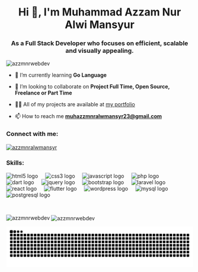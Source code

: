 <h1 align="center">Hi 👋, I'm Muhammad Azzam Nur Alwi Mansyur</h1>
<h3 align="center">As a Full Stack Developer who focuses on efficient, scalable and visually appealing.</h3>

<p align="left"> <img src="https://komarev.com/ghpvc/?username=azzmnrwebdev&label=Profile%20views&color=0e75b6&style=flat" alt="azzmnrwebdev" /> </p>

<!-- - 🔭 I’m currently working on **Jamnation Project Mobile Apps** -->

- 🌱 I’m currently learning **Go Language**

- 👯 I’m looking to collaborate on **Project Full Time, Open Source, Freelance or Part Time**

- 👨‍💻 All of my projects are available at [my portfolio](https://azzmnrdev.com/)

- 📫 How to reach me **muhazzmnralwmansyr23@gmail.com**

<!-- - ⚡ Fun fact **I learn new things to keep growing** -->

<h3 align="left">Connect with me:</h3>
<p align="left">
<a href="https://linkedin.com/in/azzmnralwmansyr" target="blank"><img align="center" src="https://raw.githubusercontent.com/rahuldkjain/github-profile-readme-generator/master/src/images/icons/Social/linked-in-alt.svg" alt="azzmnralwmansyr" height="30" width="40" /></a>
</p>

<h3 align="left">Skills:</h3>
<p align="left"> 
  <img src="https://cdn.jsdelivr.net/gh/devicons/devicon/icons/html5/html5-original.svg" height="30" alt="html5 logo" />
  <img width="12" />
  <img src="https://cdn.jsdelivr.net/gh/devicons/devicon/icons/css3/css3-original.svg" height="30" alt="css3 logo" />
  <img width="12" />
  <img src="https://cdn.jsdelivr.net/gh/devicons/devicon/icons/javascript/javascript-original.svg" height="30" alt="javascript logo"  />
  <img width="12" />
  <img src="https://cdn.jsdelivr.net/gh/devicons/devicon/icons/php/php-original.svg" height="30" alt="php logo"  />
  <img width="12" />
  <img src="https://cdn.jsdelivr.net/gh/devicons/devicon/icons/dart/dart-original.svg" height="30" alt="dart logo"  />
  <img width="12" />
  <img src="https://cdn.jsdelivr.net/gh/devicons/devicon/icons/jquery/jquery-original.svg" height="30" alt="jquery logo" />
  <img width="12" />
  <img src="https://cdn.jsdelivr.net/gh/devicons/devicon/icons/bootstrap/bootstrap-original.svg" height="30" alt="bootstrap logo"  />
  <img width="12" />
  <img src="https://cdn.jsdelivr.net/gh/devicons/devicon/icons/laravel/laravel-original.svg" height="30" alt="laravel logo"  />
  <img width="12" />
  <img src="https://cdn.jsdelivr.net/gh/devicons/devicon/icons/react/react-original.svg" height="30" alt="react logo"  />
  <img width="12" />
  <img src="https://cdn.jsdelivr.net/gh/devicons/devicon/icons/flutter/flutter-original.svg" height="30" alt="flutter logo"  />
  <img width="12" />
  <img src="https://cdn.jsdelivr.net/gh/devicons/devicon/icons/wordpress/wordpress-original.svg" height="30" alt="wordpress logo" />
  <img width="12" />
  <img src="https://cdn.jsdelivr.net/gh/devicons/devicon/icons/mysql/mysql-original.svg" height="30" alt="mysql logo"  />
  <img width="12" />
  <img src="https://cdn.jsdelivr.net/gh/devicons/devicon/icons/postgresql/postgresql-original.svg" height="30" alt="postgresql logo"  />
</p>

<p>&nbsp;</p>

<p><img align="left" src="https://github-readme-stats.vercel.app/api/top-langs?username=azzmnrwebdev&show_icons=true&theme=dracula&locale=en&layout=compact" alt="azzmnrwebdev" /></p>

<p>&nbsp;<img align="center" src="https://github-readme-stats.vercel.app/api?username=azzmnrwebdev&show_icons=true&theme=dracula&locale=en" alt="azzmnrwebdev" /></p>

<p><img src="https://raw.githubusercontent.com/azzmnrwebdev/azzmnrwebdev/output/snake.svg" alt="Snake animation" /></p>
